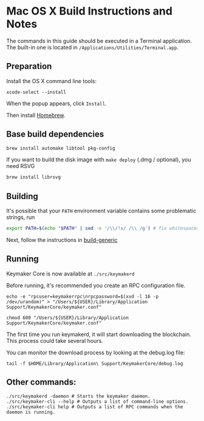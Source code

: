 Mac OS X Build Instructions and Notes
====================================
The commands in this guide should be executed in a Terminal application.
The built-in one is located in `/Applications/Utilities/Terminal.app`.

Preparation
-----------
Install the OS X command line tools:

`xcode-select --install`

When the popup appears, click `Install`.

Then install [Homebrew](https://brew.sh).

Base build dependencies
-----------------------

```bash
brew install automake libtool pkg-config
```

If you want to build the disk image with `make deploy` (.dmg / optional), you need RSVG
```bash
brew install librsvg
```

Building
--------

It's possible that your `PATH` environment variable contains some problematic strings, run
```bash
export PATH=$(echo "$PATH" | sed -e '/\\/!s/ /\\ /g') # fix whitespaces
```

Next, follow the instructions in [build-generic](build-generic.md)

Running
-------

Keymaker Core is now available at `./src/keymakerd`

Before running, it's recommended you create an RPC configuration file.

    echo -e "rpcuser=keymakerrpc\nrpcpassword=$(xxd -l 16 -p /dev/urandom)" > "/Users/${USER}/Library/Application Support/KeymakerCore/keymaker.conf"

    chmod 600 "/Users/${USER}/Library/Application Support/KeymakerCore/keymaker.conf"

The first time you run keymakerd, it will start downloading the blockchain. This process could take several hours.

You can monitor the download process by looking at the debug.log file:

    tail -f $HOME/Library/Application\ Support/KeymakerCore/debug.log

Other commands:
-------

    ./src/keymakerd -daemon # Starts the keymaker daemon.
    ./src/keymaker-cli --help # Outputs a list of command-line options.
    ./src/keymaker-cli help # Outputs a list of RPC commands when the daemon is running.
